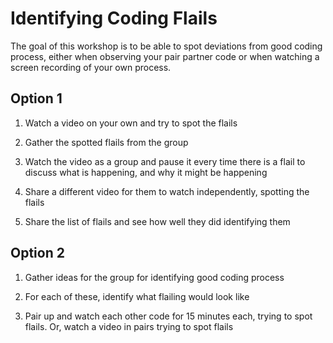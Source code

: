 # Identifying Coding Flails

The goal of this workshop is to be able to spot deviations from good coding process, either when observing your pair partner code or when watching a screen recording of your own process.

## Option 1

1) Watch a video on your own and try to spot the flails

2) Gather the spotted flails from the group

3) Watch the video as a group and pause it every time there is a flail to discuss what is happening, and why it might be happening

4) Share a different video for them to watch independently, spotting the flails

5) Share the list of flails and see how well they did identifying them

## Option 2

1) Gather ideas for the group for identifying good coding process

2) For each of these, identify what flailing would look like

3) Pair up and watch each other code for 15 minutes each, trying to spot flails. Or, watch a video in pairs trying to spot flails
